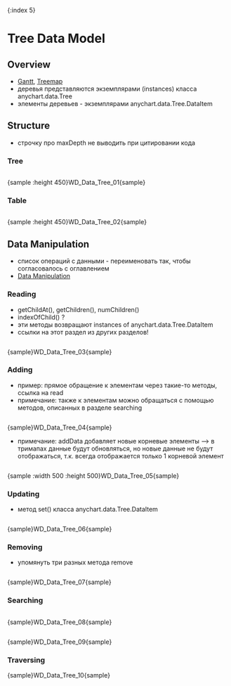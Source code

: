 {:index 5}
# Tree Data Model

## Overview

* [Gantt](../Gantt_Chart/Quick_Start), [Treemap](../Basic_Charts/Treemap_Chart)
* деревья представляются экземплярами (instances) класса anychart.data.Tree
* элементы деревьев - экземплярами anychart.data.Tree.DataItem

## Structure

* строчку про maxDepth не выводить при цитировании кода

### Tree

```

```

{sample :height 450}WD\_Data\_Tree\_01{sample}

### Table

```

```

{sample :height 450}WD\_Data\_Tree\_02{sample}

## Data Manipulation

* список операций с данными - переименовать так, чтобы согласовалось с оглавлением
* [Data Manipulation](Data_Manipulation)

### Reading

* getChildAt(), getChildren(), numChildren()
* indexOfChild() ?
* эти методы возвращают instances of anychart.data.Tree.DataItem
* ссылки на этот раздел из других разделов!

```

```

{sample}WD\_Data\_Tree\_03{sample}

### Adding

* пример: прямое обращение к элементам через такие-то методы, ссылка на read
* примечание: также к элементам можно обращаться с помощью методов, описанных в разделе searching

```

```

{sample}WD\_Data\_Tree\_04{sample}

* примечание: addData добавляет новые корневые элементы --> в тримапах данные будут обновляться, но новые данные не будут отображаться, т.к. всегда отображается только 1 корневой элемент

```

```

{sample :width 500 :height 500}WD\_Data\_Tree\_05{sample}

### Updating

* метод set() класса anychart.data.Tree.DataItem

```

```

{sample}WD\_Data\_Tree\_06{sample}

### Removing

* упомянуть три разных метода remove

```

```

{sample}WD\_Data\_Tree\_07{sample}

### Searching

```

```

{sample}WD\_Data\_Tree\_08{sample}


```

```

{sample}WD\_Data\_Tree\_09{sample}

### Traversing

{sample}WD\_Data\_Tree\_10{sample}

